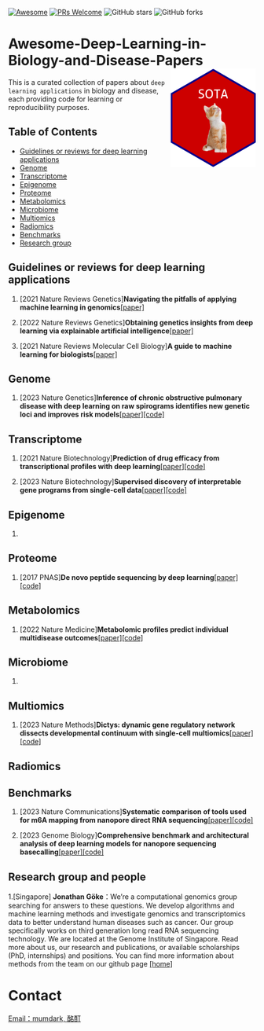 [![Awesome](https://cdn.rawgit.com/sindresorhus/awesome/d7305f38d29fed78fa85652e3a63e154dd8e8829/media/badge.svg)](https://github.com/sindresorhus/awesome)
[![PRs Welcome](https://img.shields.io/badge/PRs-welcome-brightgreen.svg?style=flat-square)](http://makeapullrequest.com) ![GitHub stars](https://img.shields.io/github/stars/mumdark/Awesome-Deep-Learning-in-Biology-and-Disease-Papers?color=yellow&label=Stars) ![GitHub forks](https://img.shields.io/github/forks/mumdark/Awesome-Deep-Learning-in-Biology-and-Disease-Papers?color=blue&label=Forks) 

# Awesome-Deep-Learning-in-Biology-and-Disease-Papers <img src="./lattice1.png" align="right" height="200" />

This is a curated collection of papers about ``deep learning applications`` in biology and disease, each providing code for learning or reproducibility purposes.

## Table of Contents

- [Guidelines or reviews for deep learning applications](#guidelines-or-reviews-for-deep-learning-applications)
- [Genome](#genome)
- [Transcriptome](#transcriptome)
- [Epigenome](#epigenome)
- [Proteome](#proteome)
- [Metabolomics](#metabolomics)
- [Microbiome](#microbiome)
- [Multiomics](#multiomics)
- [Radiomics](#radiomics)
- [Benchmarks](#benchmarks)
- [Research group](#research-group)


## Guidelines or reviews for deep learning applications
1. [2021 Nature Reviews Genetics]**Navigating the pitfalls of applying machine learning in genomics**[[paper]](https://doi.org/10.1038/s41576-021-00434-9)

2. [2022 Nature Reviews Genetics]**Obtaining genetics insights from deep learning via explainable artificial intelligence**[[paper]](https://doi.org/10.1038/s41576-022-00532-2)

3. [2021 Nature Reviews Molecular Cell Biology]**A guide to machine learning for biologists**[[paper]](https://doi.org/10.1038/s41580-021-00407-0)

## Genome
1. [2023 Nature Genetics]**Inference of chronic obstructive pulmonary disease with deep learning on raw spirograms identifies new genetic loci and improves risk models**[[paper]](https://doi.org/10.1038/s41588-023-01372-4)[[code]](https://github.com/Google-Health/genomics-research/tree/main/ml-based-copd)

## Transcriptome
1. [2021 Nature Biotechnology]**Prediction of drug efficacy from transcriptional profiles with deep learning**[[paper]](https://doi.org/10.1038/s41587-021-00946-z)[[code]](https://github.com/kekegg/DLEPS)

2. [2023 Nature Biotechnology]**Supervised discovery of interpretable gene programs from single-cell data**[[paper]](https://doi.org/10.1038/s41587-023-01940-3)[[code]](https://github.com/dpeerlab/spectra/)

## Epigenome
1. 

## Proteome
1.  [2017 PNAS]**De novo peptide sequencing by deep learning**[[paper]](https://doi.org/10.1073/pnas.1705691114)[[code]](https://github.com/nh2tran/DeepNovo)

## Metabolomics
1.  [2022 Nature Medicine]**Metabolomic profiles predict individual multidisease outcomes**[[paper]](https://doi.org/10.1038/s41591-022-01980-3)[[code]](https://github.com/thbuerg/MetabolomicsCommonDiseases)

## Microbiome
1. 

## Multiomics
1.  [2023 Nature Methods]**Dictys: dynamic gene regulatory network dissects developmental continuum with single-cell multiomics**[[paper]](https://doi.org/10.1038/s41592-023-01971-3)[[code]](https://github.com/pinellolab/dictys)

## Radiomics

## Benchmarks

1.  [2023 Nature Communications]**Systematic comparison of tools used for m6A mapping from nanopore direct RNA sequencing**[[paper]](https://doi.org/10.1038/s41467-023-37596-5)[[code]](https://github.com/zhongzhd/ont_m6a_detection)

2.  [2023 Genome Biology]**Comprehensive benchmark and architectural analysis of deep learning models for nanopore sequencing basecalling**[[paper]](https://doi.org/10.1186/s13059-023-02903-2)[[code]](https://github.com/marcpaga/basecalling_architectures)


## Research group and people
1.[Singapore] **Jonathan Göke**：We’re a computational genomics group searching for answers to these questions. We develop algorithms and machine learning methods and investigate genomics and transcriptomics data to better understand human diseases such as cancer. Our group specifically works on third generation long read RNA sequencing technology. We are located at the Genome Institute of Singapore. Read more about us, our research and publications, or available scholarships (PhD, internships) and positions. You can find more information about methods from the team on our github page [[home]](https://jglab.org/)

# Contact

[ Email：mumdark, 酩酊 ](ningyan1212@gmail.com)